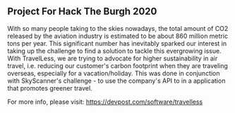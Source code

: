 ## Project For Hack The Burgh 2020 

With so many people taking to the skies nowadays, the total amount of CO2 released by the aviation industry is estimated to be about 860 million metric tons per year. This significant number has inevitably sparked our interest in taking up the challenge to find a solution to tackle this evergrowing issue. With TravelLess, we are trying to advocate for higher sustainability in air travel, i.e. reducing our customer's carbon footprint when they are traveling overseas, especially for a vacation/holiday. This was done in conjunction with SkyScanner's challenge - to use the company's API to in a application that promotes greener travel. <br>

For more info, please visit: https://devpost.com/software/travelless
